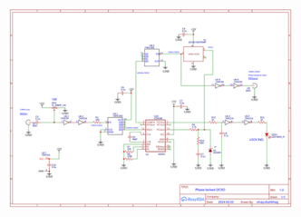 ![Phase locked OCXO](https://raw.githubusercontent.com/vinayshanbhag/ocxo_pll/main/Schematic_ocxo_2024-03-21.svg)
